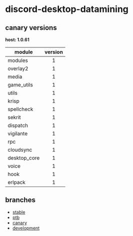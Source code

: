 # discord-desktop-datamining

## canary versions

**host: 1.0.61**

| module | version |
| ------ | :-----: |
| modules | 1 |
| overlay2 | 1 |
| media | 1 |
| game_utils | 1 |
| utils | 1 |
| krisp | 1 |
| spellcheck | 1 |
| sekrit | 1 |
| dispatch | 1 |
| vigilante | 1 |
| rpc | 1 |
| cloudsync | 1 |
| desktop_core | 1 |
| voice | 1 |
| hook | 1 |
| erlpack | 1 |

## branches

- [stable](https://github.com/OpenAsar/discord-desktop-datamining/tree/stable)
- [ptb](https://github.com/OpenAsar/discord-desktop-datamining/tree/ptb)
- [canary](https://github.com/OpenAsar/discord-desktop-datamining/tree/canary)
- [development](https://github.com/OpenAsar/discord-desktop-datamining/tree/development)